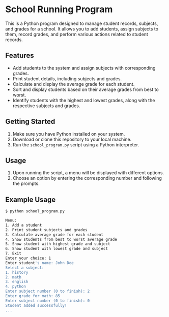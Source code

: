 # School Running Program

This is a Python program designed to manage student records, subjects, and grades for a school. It allows you to add students, assign subjects to them, record grades, and perform various actions related to student records.

## Features

- Add students to the system and assign subjects with corresponding grades.
- Print student details, including subjects and grades.
- Calculate and display the average grade for each student.
- Sort and display students based on their average grades from best to worst.
- Identify students with the highest and lowest grades, along with the respective subjects and grades.

## Getting Started

1. Make sure you have Python installed on your system.
2. Download or clone this repository to your local machine.
3. Run the `school_program.py` script using a Python interpreter.

## Usage

1. Upon running the script, a menu will be displayed with different options.
2. Choose an option by entering the corresponding number and following the prompts.

## Example Usage

```bash
$ python school_program.py

Menu:
1. Add a student
2. Print student subjects and grades
3. Calculate average grade for each student
4. Show students from best to worst average grade
5. Show student with highest grade and subject
6. Show student with lowest grade and subject
7. Exit
Enter your choice: 1
Enter student's name: John Doe
Select a subject:
1. history
2. math
3. english
4. python
Enter subject number (0 to finish): 2
Enter grade for math: 85
Enter subject number (0 to finish): 0
Student added successfully!
...

